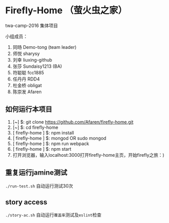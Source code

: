 # Firefly-Home （萤火虫之家）

twa-camp-2016 集体项目

小组成员：  
1. 同旸       Demo-tong (team leader)  
2. 师悦       sharysy  
3. 刘幸       liuxing-github  
4. 张莎       Sundaisy1213 (BA)  
5. 符聪聪     fcc1885  
6. 任丹丹     RDD4  
7. 杜金桥     obligat  
8. 陈崇发     Afaren  

## 如何运行本项目
1. [~] $: git clone https://github.com/Afaren/firefly-home.git  
2. [~] $: cd firefly-home  
3. [ firefly-home ] $: npm install  
4. [ firefly-home ] $: mongod OR sudo mongod  
4. [ firefly-home ] $: npm run webpack  
5. [ firefly-home ] $: npm start  
6. 打开浏览器，输入localhost:3000打开firefly-home主页，开始firefly之旅：)    


## 重复运行jamine测试
`./run-test.sh` 自动运行测试30次


## story access
`./story-ac.sh` 自动运行`覆盖率`测试及`eslint`检查



